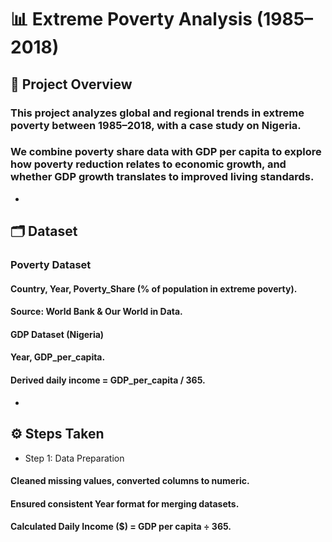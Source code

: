 #  📊 Extreme Poverty Analysis (1985–2018)
## 📌 Project Overview
### This project analyzes global and regional trends in extreme poverty between 1985–2018, with a case study on Nigeria.
### We combine poverty share data with GDP per capita to explore how poverty reduction relates to economic growth, and whether GDP growth translates to improved living standards.

-
## 🗂️ Dataset

### Poverty Dataset

#### Country, Year, Poverty_Share (% of population in extreme poverty).

#### Source: World Bank & Our World in Data.

#### GDP Dataset (Nigeria)

#### Year, GDP_per_capita.

#### Derived daily income = GDP_per_capita / 365.


-
## ⚙️ Steps Taken

- Step 1: Data Preparation

#### Cleaned missing values, converted columns to numeric.

#### Ensured consistent Year format for merging datasets.

#### Calculated Daily Income ($) = GDP per capita ÷ 365.
